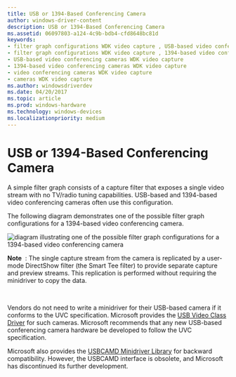 ```yaml
---
title: USB or 1394-Based Conferencing Camera
author: windows-driver-content
description: USB or 1394-Based Conferencing Camera
ms.assetid: 06097803-a124-4c9b-bdb4-cfd8648bc81d
keywords:
- filter graph configurations WDK video capture , USB-based video conferencing cameras
- filter graph configurations WDK video capture , 1394-based video conferencing cameras
- USB-based video conferencing cameras WDK video capture
- 1394-based video conferencing cameras WDK video capture
- video conferencing cameras WDK video capture
- cameras WDK video capture
ms.author: windowsdriverdev
ms.date: 04/20/2017
ms.topic: article
ms.prod: windows-hardware
ms.technology: windows-devices
ms.localizationpriority: medium
---
```


# USB or 1394-Based Conferencing Camera


A simple filter graph consists of a capture filter that exposes a single video stream with no TV/radio tuning capabilities. USB-based and 1394-based video conferencing cameras often use this configuration.

The following diagram demonstrates one of the possible filter graph configurations for a 1394-based video conferencing camera.

![diagram illustrating one of the possible filter graph configurations for a 1394-based video conferencing camera](images/conferencing-camera-1394.gif)

**Note**  : The single capture stream from the camera is replicated by a user-mode DirectShow filter (the Smart Tee filter) to provide separate capture and preview streams. This replication is performed without requiring the minidriver to copy the data.

 

Vendors do not need to write a minidriver for their USB-based camera if it conforms to the UVC specification. Microsoft provides the [USB Video Class Driver](usb-video-class-driver.md) for such cameras. Microsoft recommends that any new USB-based conferencing camera hardware be developed to follow the UVC specification.

Microsoft also provides the [USBCAMD Minidriver Library](usbcamd-minidriver-library.md) for backward compatibility. However, the USBCAMD interface is obsolete, and Microsoft has discontinued its further development.

 

 




